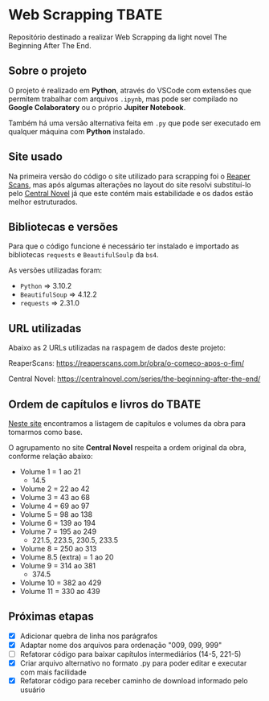 # Web Scrapping TBATE

Repositório destinado a realizar Web Scrapping da light novel The Beginning After The End.

## Sobre o projeto

O projeto é realizado em __Python__, através do VSCode com extensões que permitem trabalhar com arquivos `.ipynb`, mas pode ser compilado no __Google Colaboratory__ ou o próprio __Jupiter Notebook__.

Também há uma versão alternativa feita em `.py` que pode ser executado em qualquer máquina com __Python__ instalado.

## Site usado

Na primeira versão do código o site utilizado para scrapping foi o [Reaper Scans](https://reaperscans.net/series/o-comeco-apos-o-fim-novel), mas após algumas alterações no layout do site resolvi substituí-lo pelo [Central Novel](https://centralnovel.com/series/the-beginning-after-the-end/) já que este contém mais estabilidade e os dados estão melhor estruturados.

## Bibliotecas e versões

Para que o código funcione é necessário ter instalado e importado as bibliotecas `requests` e `BeautifulSoulp` da `bs4`.

As versões utilizadas foram:

- `Python` => 3.10.2
- `BeautifulSoup` => 4.12.2
- `requests` => 2.31.0

## URL utilizadas

Abaixo as 2 URLs utilizadas na raspagem de dados deste projeto:

ReaperScans: <https://reaperscans.com.br/obra/o-comeco-apos-o-fim/>

Central Novel: <https://centralnovel.com/series/the-beginning-after-the-end/>

## Ordem de capítulos e livros do TBATE

[Neste site](https://tbate.fandom.com/wiki/Volumes_and_Chapters) encontramos a listagem de capítulos e volumes da obra para tomarmos como base.

O agrupamento no site __Central Novel__ respeita a ordem original da obra, conforme relação abaixo:

- Volume 1 = 1 ao 21
  - 14.5
- Volume 2 = 22 ao 42
- Volume 3 = 43 ao 68
- Volume 4 = 69 ao 97
- Volume 5 = 98 ao 138
- Volume 6 = 139 ao 194
- Volume 7 = 195 ao 249
  - 221.5, 223.5, 230.5, 233.5
- Volume 8 = 250 ao 313
- Volume 8.5 (extra) = 1 ao 20
- Volume 9 = 314 ao 381
  - 374.5
- Volume 10 = 382 ao 429
- Volume 11 = 330 ao 439

## Próximas etapas

- [x] Adicionar quebra de linha nos parágrafos
- [x] Adaptar nome dos arquivos para ordenação "009, 099, 999"
- [ ] Refatorar código para baixar capítulos intermediários (14-5, 221-5)
- [x] Criar arquivo alternativo no formato .py para poder editar e executar com mais facilidade
- [x] Refatorar código para receber caminho de download informado pelo usuário
